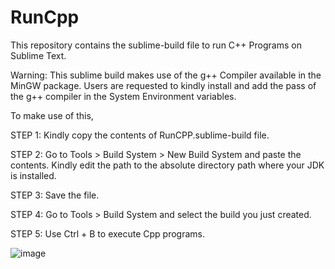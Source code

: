 # RunCpp
This repository contains the sublime-build file to run C++ Programs on Sublime Text.

Warning: This sublime build makes use of the g++ Compiler available in the MinGW package. Users are requested to kindly install and add the pass of the g++ compiler in the System Environment variables.

To make use of this, 

STEP 1: Kindly copy the contents of RunCPP.sublime-build file. 

STEP 2: Go to Tools > Build System > New Build System and paste the contents. Kindly edit the path to the absolute directory path where your JDK is installed. 

STEP 3: Save the file. 

STEP 4: Go to Tools > Build System and select the build you just created. 

STEP 5: Use Ctrl + B to execute Cpp programs. 

![image](https://github.com/kodi73/RunCpp/assets/153742430/c4e19449-e9b5-41c5-8335-ff2957d87e3e)

